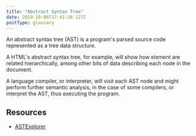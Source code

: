 ```yaml
---
title: "Abstract Syntax Tree"
date: 2019-10-06T17:41:28.127Z
postType: glossary
---
```


An abstract syntax tree (AST) is a program's parsed source code represented as a tree data structure.

A HTML's abstract syntax tree, for example, will show how element are related hierarchically, among other bits of data describing each node in the document.

A language compiler, or interpreter, will visit each AST node and might perform further semantic analysis, in the case of some compilers, or interpret the AST, thus executing the program.

## Resources

* [ASTExplorer](https://astexplorer.net)
